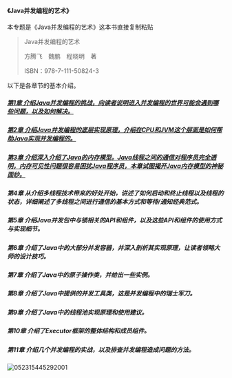 #### 《Java并发编程的艺术》

本专题是《Java并发编程的艺术》这本书直接复制粘贴

> Java并发编程的艺术
>
> 方腾飞　魏鹏　程晓明　著
>
> ISBN：978-7-111-50824-3

以下是各章节的基本介绍。

##### [第1章 介绍Java并发编程的挑战，向读者说明进入并发编程的世界可能会遇到哪些问题，以及如何解决。](./第1章　并发编程的挑战.md)

##### [第2章 介绍Java并发编程的底层实现原理，介绍在CPU和JVM这个层面是如何帮助Java实现并发编程的。](第2章　Java并发机制的底层实现原理.md)

##### [第3章 介绍深入介绍了Java的内存模型。Java线程之间的通信对程序员完全透明，内存可见性问题很容易困扰Java程序员，本章试图揭开Java内存模型的神秘面纱。](第3章　Java内存模型.md)

##### 第4章 从介绍多线程技术带来的好处开始，讲述了如何启动和终止线程以及线程的状态，详细阐述了多线程之间进行通信的基本方式和等待/通知经典范式。

##### 第5章 介绍Java并发包中与锁相关的API和组件，以及这些API和组件的使用方式与实现细节。

##### 第6章 介绍了Java中的大部分并发容器，并深入剖析其实现原理，让读者领略大师的设计技巧。

##### 第7章 介绍了Java中的原子操作类，并给出一些实例。

##### 第8章 介绍了Java中提供的并发工具类，这是并发编程中的瑞士军刀。

##### 第9章 介绍了Java中的线程池实现原理和使用建议。

##### 第10章 介绍了Executor框架的整体结构和成员组件。

##### 第11章 介绍几个并发编程的实战，以及排查并发编程造成问题的方法。

![052315445292001](https://ws4.sinaimg.cn/large/006tNc79ly1g3bat61rmyj30lc0sgwrb.jpg)
